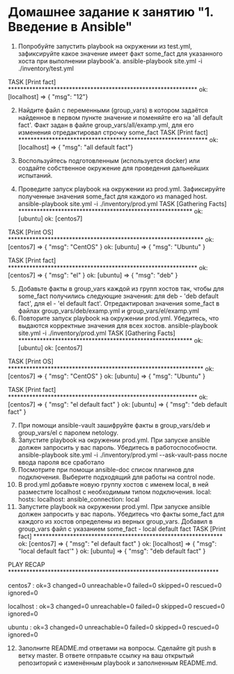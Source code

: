 # Домашнее задание к занятию "1. Введение в Ansible"

1. Попробуйте запустить playbook на окружении из test.yml, зафиксируйте какое значение имеет факт some_fact для указанного хоста при выполнении playbook'a.
ansible-playbook site.yml -i ./inventory/test.yml

TASK [Print fact] ************************************************************** ok: [localhost] => { "msg": "12"}

2. Найдите файл с переменными (group_vars) в котором задаётся найденное в первом пункте значение и поменяйте его на 'all default fact'.
Факт задан в файле group_vars/all/examp.yml, для его изменения отредактировал строчку some_fact
TASK [Print fact] ************************************************************** ok: [localhost] => { "msg": "all default fact"}

3. Воспользуйтесь подготовленным (используется docker) или создайте собственное окружение для проведения дальнейших испытаний.
4. Проведите запуск playbook на окружении из prod.yml. Зафиксируйте полученные значения some_fact для каждого из managed host.
ansible-playbook site.yml -i ./inventory/prod.yml
TASK [Gathering Facts] ********************************************************* ok: [ubuntu] ok: [centos7]

TASK [Print OS] **************************************************************** ok: [centos7] => { "msg": "CentOS" } ok: [ubuntu] => { "msg": "Ubuntu" }

TASK [Print fact] ************************************************************** ok: [centos7] => { "msg": "el" } ok: [ubuntu] => { "msg": "deb" }

5. Добавьте факты в group_vars каждой из групп хостов так, чтобы для some_fact получились следующие значения: для deb - 'deb default fact', для el - 'el default fact'.
Отредактировал значения some_fact в файлах group_vars/deb/examp.yml и group_vars/el/examp.yml
6. Повторите запуск playbook на окружении prod.yml. Убедитесь, что выдаются корректные значения для всех хостов.
ansible-playbook site.yml -i ./inventory/prod.yml
TASK [Gathering Facts] ********************************************************* ok: [ubuntu] ok: [centos7]

TASK [Print OS] **************************************************************** ok: [centos7] => { "msg": "CentOS" } ok: [ubuntu] => { "msg": "Ubuntu" }

TASK [Print fact] ************************************************************** ok: [centos7] => { "msg": "el default fact" } ok: [ubuntu] => { "msg": "deb default fact" }

7. При помощи ansible-vault зашифруйте факты в group_vars/deb и group_vars/el с паролем netology.
8. Запустите playbook на окружении prod.yml. При запуске ansible должен запросить у вас пароль. Убедитесь в работоспособности.
ansible-playbook site.yml -i ./inventory/prod.yml --ask-vault-pass
после ввода пароля все сработало
9. Посмотрите при помощи ansible-doc список плагинов для подключения. Выберите подходящий для работы на control node.
10. В prod.yml добавьте новую группу хостов с именем local, в ней разместите localhost с необходимым типом подключения.
local: hosts: localhost: ansible_connection: local
11. Запустите playbook на окружении prod.yml. При запуске ansible должен запросить у вас пароль. Убедитесь что факты some_fact для каждого из хостов определены из верных group_vars.
Добавил в group_vars файл с указанием some_fact - local default fact
TASK [Print fact] ************************************************************** ok: [centos7] => { "msg": "el default fact" } ok: [localhost] => { "msg": "local default fact'" } ok: [ubuntu] => { "msg": "deb default fact" }

PLAY RECAP *********************************************************************

centos7 : ok=3 changed=0 unreachable=0 failed=0 skipped=0 rescued=0 ignored=0

localhost : ok=3 changed=0 unreachable=0 failed=0 skipped=0 rescued=0 ignored=0

ubuntu : ok=3 changed=0 unreachable=0 failed=0 skipped=0 rescued=0 ignored=0

12. Заполните README.md ответами на вопросы. Сделайте git push в ветку master. В ответе отправьте ссылку на ваш открытый репозиторий с изменённым playbook и заполненным README.md.
